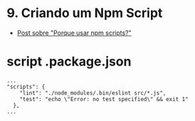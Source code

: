 # 9. Criando um Npm Script
- [Post sobre "Porque usar npm scripts?"](https://css-tricks.com/why-npm-scripts/)

# script .package.json
```
...
"scripts": {
    "lint": "./node_modules/.bin/eslint src/*.js",
    "test": "echo \"Error: no test specified\" && exit 1"
  },
...
```

